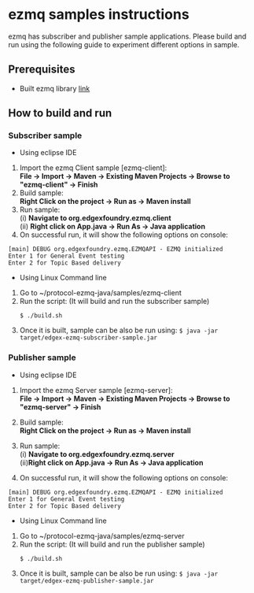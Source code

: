 # ezmq samples instructions

ezmq has subscriber and publisher sample applications. Please build and run using the following guide to experiment different options in sample.

## Prerequisites
 - Built ezmq library [link](./../ezmq/)

## How to build and run
### Subscriber sample
 - Using eclipse IDE
1. Import the ezmq Client sample [ezmq-client]:</br>
   **File -> Import -> Maven -> Existing Maven Projects -> Browse to "ezmq-client" -> Finish**
2. Build sample:</br>
   **Right Click on the project -> Run as -> Maven install**
3. Run sample:</br>
   (i) **Navigate to org.edgexfoundry.ezmq.client**</br>
   (ii) **Right click on App.java -> Run As -> Java application**
4. On successful run, it will show the following options on console:
```
[main] DEBUG org.edgexfoundry.ezmq.EZMQAPI - EZMQ initialized
Enter 1 for General Event testing
Enter 2 for Topic Based delivery
```
 
 - Using Linux Command line
1. Go to ~/protocol-ezmq-java/samples/ezmq-client
2. Run the script: (It will build and run the subscriber sample)
   ```
   $ ./build.sh
   ```
3. Once it is built, sample can be also be run using:
   `$ java -jar target/edgex-ezmq-subscriber-sample.jar`

### Publisher sample
- Using eclipse IDE
1. Import the ezmq Server sample [ezmq-server]:</br>
   **File -> Import -> Maven -> Existing Maven Projects -> Browse to "ezmq-server" -> Finish**
2. Build sample:</br>
   **Right Click on the project -> Run as -> Maven install**
3. Run sample:</br>
   (i) **Navigate to org.edgexfoundry.ezmq.server**</br>
   (ii)**Right click on App.java -> Run As -> Java application**

4. On successful run, it will show the following options on console:
```
[main] DEBUG org.edgexfoundry.ezmq.EZMQAPI - EZMQ initialized
Enter 1 for General Event testing
Enter 2 for Topic Based delivery
```

- Using Linux Command line
1. Go to ~/protocol-ezmq-java/samples/ezmq-server
2. Run the script: (It will build and run the publisher sample)
   ```
   $ ./build.sh
   ```
3. Once it is built, sample can be also be run using:
`$ java -jar target/edgex-ezmq-publisher-sample.jar`

